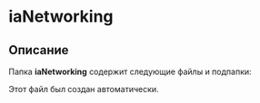 # iaNetworking

## Описание
Папка **iaNetworking** содержит следующие файлы и подпапки:

Этот файл был создан автоматически.
